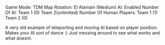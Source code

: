 Game Mode: TDM
Map Rotation: El Alamain (Medium)
AI: Enabled
Number Of AI: Team 1 (0) Team 2(unlimited)
Number Of Human Players: Team 1 (1) Team 2 (0)

A very old example of teleporting and moving AI based on player position.
Makes your AI sort of dance :)
Just messing around to see what works and what doesnt.
